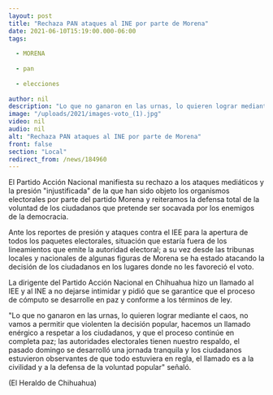 ```yaml
---
layout: post
title: "Rechaza PAN ataques al INE por parte de Morena"
date: 2021-06-10T15:19:00.000-06:00
tags:
  
  - MORENA
  
  - pan
  
  - elecciones
  
author: nil
description: "Lo que no ganaron en las urnas, lo quieren lograr mediante el caos”, advierte"
image: "/uploads/2021/images-voto_(1).jpg"
video: nil
audio: nil
alt: "Rechaza PAN ataques al INE por parte de Morena"
front: false
section: "Local"
redirect_from: /news/184960
---
```


El Partido Acción Nacional manifiesta su rechazo a los ataques mediáticos y la presión "injustificada" de la que han sido objeto los organismos electorales por parte del partido Morena y reiteramos la defensa total de la voluntad de los ciudadanos que pretende ser socavada por los enemigos de la democracia.

Ante los reportes de presión y ataques contra el IEE para la apertura de todos los paquetes electorales, situación que estaría fuera de los lineamientos que emite la autoridad electoral; a su vez desde las tribunas locales y nacionales de algunas figuras de Morena se ha estado atacando la decisión de los ciudadanos en los lugares donde no les favoreció el voto.

La dirigente del Partido Acción Nacional en Chihuahua hizo un llamado al IEE y al INE a no dejarse intimidar y pidió que se garantice que el proceso de cómputo se desarrolle en paz y conforme a los términos de ley.

"Lo que no ganaron en las urnas, lo quieren lograr mediante el caos, no vamos a permitir que violenten la decisión popular, hacemos un llamado enérgico a respetar a los ciudadanos, y que el proceso continúe en completa paz; las autoridades electorales tienen nuestro respaldo, el pasado domingo se desarrolló una jornada tranquila y los ciudadanos estuvieron observantes de que todo estuviera en regla, el llamado es a la civilidad y a la defensa de la voluntad popular" señaló.

(El Heraldo de Chihuahua)